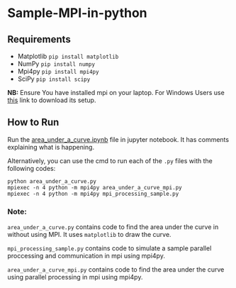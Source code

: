 # Sample-MPI-in-python

## Requirements
- Matplotlib ``pip install matplotlib``
- NumPy ``pip install numpy``
- Mpi4py ``pip install mpi4py``
- SciPy ``pip install scipy``

**NB:** Ensure You have installed mpi on your laptop. For Windows Users use [this](https://www.microsoft.com/en-us/download/confirmation.aspx?id=57467&6B49FDFB-8E5B-4B07-BC31-15695C5A2143=1) link to download its setup.

## How to Run
Run the [area_under_a_curve.ipynb](https://github.com/dopesky/Sample-MPI-in-python/blob/main/area_under_a_curve.ipynb) file in jupyter notebook. It has comments explaining what is happening. 

Alternatively, you can use the cmd to run each of the ``.py`` files with the following codes:
````
python area_under_a_curve.py
mpiexec -n 4 python -m mpi4py area_under_a_curve_mpi.py
mpiexec -n 4 python -m mpi4py mpi_processing_sample.py
````

### Note:

``area_under_a_curve.py`` contains code to find the area under the curve in without using MPI. It uses ``matplotlib`` to draw the curve.

``mpi_processing_sample.py`` contains code to simulate a sample parallel proccessing and communication in mpi using mpi4py.

``area_under_a_curve_mpi.py`` contains code to find the area under the curve using parallel processing in mpi using mpi4py.
